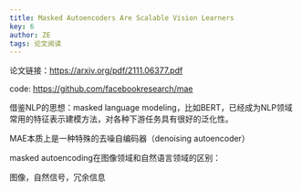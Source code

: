 ```yaml
---
title: Masked Autoencoders Are Scalable Vision Learners
key: 6
author: ZE
tags: 论文阅读
---
```


论文链接：https://arxiv.org/pdf/2111.06377.pdf

code: https://github.com/facebookresearch/mae

<!--more-->

借鉴NLP的思想：masked language modeling，比如BERT，已经成为NLP领域常用的特征表示建模方法，对各种下游任务具有很好的泛化性。

MAE本质上是一种特殊的去噪自编码器（denoising autoencoder）

masked autoencoding在图像领域和自然语言领域的区别：

图像，自然信号，冗余信息